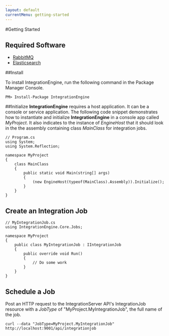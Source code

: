 ```yaml
---
layout: default
currentMenu: getting-started
---
```


#Getting Started

## Required Software

* [RabbitMQ](http://www.rabbitmq.com/download.html)
* [Elasticsearch](http://www.elasticsearch.org/overview/elkdownloads/)

##Install

To install IntegrationEngine, run the following command in the Package Manager Console.
```
PM> Install-Package IntegrationEngine
```

##Initialize
__IntegrationEngine__ requires a host application. 
It can be a console or service application.
The following code snippet demonstrates how to instantiate and initialize __IntegrationEngine__ in a console app called _MyProject_.
It also indicates to the instance of _EngineHost_ that it should look in the the assembly containing class _MainClass_
for integration jobs.

```
// Program.cs
using System;
using System.Reflection;

namespace MyProject
{
    class MainClass
    {
        public static void Main(string[] args)
        {
            (new EngineHost(typeof(MainClass).Assembly)).Initialize();
        }
    }
}
```

## Create an Integration Job

```
// MyIntegrationJob.cs
using IntegrationEngine.Core.Jobs;

namespace MyProject
{
    public class MyIntegrationJob : IIntegrationJob
    {
        public override void Run()
        {
            // Do some work
        }
    }
}
```

## Schedule a Job
Post an HTTP request to the IntegrationServer API's IntegrationJob resource with a _JobType_ of 
"MyProject.MyIntegrationJob", the full name of the job.  

```
curl --data "JobType=MyProject.MyIntegrationJob" http://localhost:9001/api/integrationjob
```
